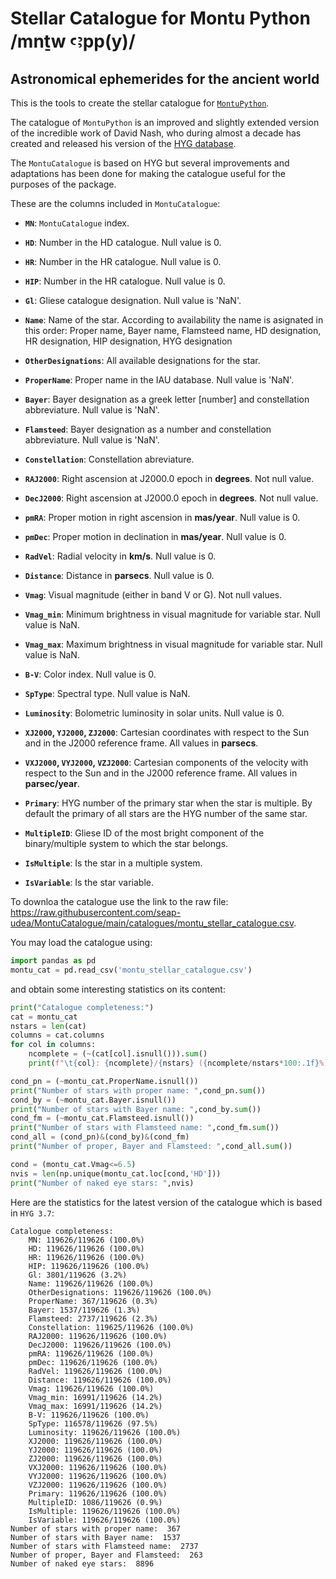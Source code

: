 # Stellar Catalogue for Montu Python /mnṯw ꜥꜣpp(y)/
## Astronomical ephemerides for the ancient world

This is the tools to create the stellar catalogue for [`MontuPython`](https://github.com/seap-udea/MontuPython).

The catalogue of `MontuPython` is an improved and slightly extended version of the incredible work of David Nash, who during almost a decade has created and released his version of the [HYG database](http://www.astronexus.com/hyg).

The `MontuCatalogue` is based on HYG but several improvements and adaptations has been done for making the catalogue useful for the purposes of the package.

These are the columns included in `MontuCatalogue`:

- **`MN`**: `MontuCatalogue` index.

- **`HD`**: Number in the HD catalogue. Null value is 0.

- **`HR`**: Number in the HR catalogue. Null value is 0.

- **`HIP`**: Number in the HR catalogue. Null value is 0.

- **`Gl`**: Gliese catalogue designation. Null value is 'NaN'.

- **`Name`**: Name of the star. According to availability the name is asignated in this order: Proper name, Bayer name, Flamsteed name, HD designation, HR  designation, HIP designation, HYG designation

- **`OtherDesignations`**: All available designations for the star.

- **`ProperName`**: Proper name in the IAU database. Null value is 'NaN'.

- **`Bayer`**: Bayer designation as a greek letter [number] and constellation abbreviature. Null value is 'NaN'.

- **`Flamsteed`**: Bayer designation as a number and constellation abbreviature. Null value is 'NaN'.

- **`Constellation`**: Constellation abreviature. 

- **`RAJ2000`**: Right ascension at J2000.0 epoch in **degrees**. Not null value.

- **`DecJ2000`**: Right ascension at J2000.0 epoch in **degrees**. Not null value.

- **`pmRA`**: Proper motion in right ascension in **mas/year**. Null value is 0.

- **`pmDec`**: Proper motion in declination in **mas/year**. Null value is 0.

- **`RadVel`**: Radial velocity in **km/s**. Null value is 0.

- **`Distance`**: Distance in **parsecs**. Null value is 0. 

- **`Vmag`**: Visual magnitude (either in band V or G). Not null values.

- **`Vmag_min`**: Minimum brightness in visual magnitude for variable star. Null value is NaN.

- **`Vmag_max`**: Maximum brightness in visual magnitude for variable star. Null value is NaN.

- **`B-V`**: Color index. Null value is 0.

- **`SpType`**: Spectral type. Null value is NaN.

- **`Luminosity`**: Bolometric luminosity in solar units. Null value is 0.

- **`XJ2000`, `YJ2000`, `ZJ2000`**: Cartesian coordinates with respect to the Sun and in the J2000 reference frame. All values in **parsecs**.

- **`VXJ2000`, `VYJ2000`, `VZJ2000`**: Cartesian components of the velocity with respect to the Sun and in the J2000 reference frame. All values in **parsec/year**.

- **`Primary`**: HYG number of the primary star when the star is multiple. By default the primary of all stars are the HYG number of the same star.

- **`MultipleID`**: Gliese ID of the most bright component of the binary/multiple system to which the star belongs.

- **`IsMultiple`**: Is the star in a multiple system.

- **`IsVariable`**: Is the star variable.

To downloa the catalogue use the link to the raw file: https://raw.githubusercontent.com/seap-udea/MontuCatalogue/main/catalogues/montu_stellar_catalogue.csv.

You may load the catalogue using:

```python
import pandas as pd
montu_cat = pd.read_csv('montu_stellar_catalogue.csv')
```

and obtain some interesting statistics on its content:

```python
print("Catalogue completeness:")
cat = montu_cat
nstars = len(cat)
columns = cat.columns
for col in columns:
    ncomplete = (~(cat[col].isnull())).sum()
    print(f"\t{col}: {ncomplete}/{nstars} ({ncomplete/nstars*100:.1f}%)")

cond_pn = (~montu_cat.ProperName.isnull())
print("Number of stars with proper name: ",cond_pn.sum())
cond_by = (~montu_cat.Bayer.isnull())
print("Number of stars with Bayer name: ",cond_by.sum())
cond_fm = (~montu_cat.Flamsteed.isnull())
print("Number of stars with Flamsteed name: ",cond_fm.sum())
cond_all = (cond_pn)&(cond_by)&(cond_fm)
print("Number of proper, Bayer and Flamsteed: ",cond_all.sum())

cond = (montu_cat.Vmag<=6.5)
nvis = len(np.unique(montu_cat.loc[cond,'HD']))
print("Number of naked eye stars: ",nvis)
```

Here are the statistics for the latest version of the catalogue which is based in `HYG 3.7`:

```
Catalogue completeness:
	MN: 119626/119626 (100.0%)
	HD: 119626/119626 (100.0%)
	HR: 119626/119626 (100.0%)
	HIP: 119626/119626 (100.0%)
	Gl: 3801/119626 (3.2%)
	Name: 119626/119626 (100.0%)
	OtherDesignations: 119626/119626 (100.0%)
	ProperName: 367/119626 (0.3%)
	Bayer: 1537/119626 (1.3%)
	Flamsteed: 2737/119626 (2.3%)
	Constellation: 119625/119626 (100.0%)
	RAJ2000: 119626/119626 (100.0%)
	DecJ2000: 119626/119626 (100.0%)
	pmRA: 119626/119626 (100.0%)
	pmDec: 119626/119626 (100.0%)
	RadVel: 119626/119626 (100.0%)
	Distance: 119626/119626 (100.0%)
	Vmag: 119626/119626 (100.0%)
	Vmag_min: 16991/119626 (14.2%)
	Vmag_max: 16991/119626 (14.2%)
	B-V: 119626/119626 (100.0%)
	SpType: 116578/119626 (97.5%)
	Luminosity: 119626/119626 (100.0%)
	XJ2000: 119626/119626 (100.0%)
	YJ2000: 119626/119626 (100.0%)
	ZJ2000: 119626/119626 (100.0%)
	VXJ2000: 119626/119626 (100.0%)
	VYJ2000: 119626/119626 (100.0%)
	VZJ2000: 119626/119626 (100.0%)
	Primary: 119626/119626 (100.0%)
	MultipleID: 1086/119626 (0.9%)
	IsMultiple: 119626/119626 (100.0%)
	IsVariable: 119626/119626 (100.0%)
Number of stars with proper name:  367
Number of stars with Bayer name:  1537
Number of stars with Flamsteed name:  2737
Number of proper, Bayer and Flamsteed:  263
Number of naked eye stars:  8896
```